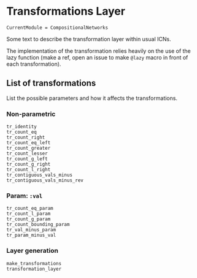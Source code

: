 # Transformations Layer

```@meta
CurrentModule = CompositionalNetworks
```

Some text to describe the transformation layer within usual ICNs.

The implementation of the transformation relies heavily on the use of the lazy function (make a ref, open an issue to make `@lazy` macro in front of each transformation).

## List of transformations

List the possible parameters and how it affects the transformations.

### Non-parametric

```@docs; canonical=false
tr_identity
tr_count_eq
tr_count_right
tr_count_eq_left
tr_count_greater
tr_count_lesser
tr_count_g_left
tr_count_g_right
tr_count_l_right
tr_contiguous_vals_minus
tr_contiguous_vals_minus_rev
```

### Param: `:val`

```@docs; canonical=false
tr_count_eq_param
tr_count_l_param
tr_count_g_param
tr_count_bounding_param
tr_val_minus_param
tr_param_minus_val
```


### Layer generation

```@docs; canonical=false
make_transformations
transformation_layer
```
